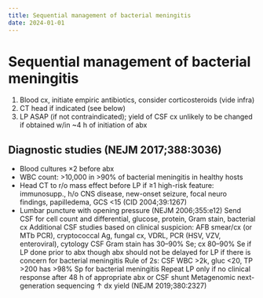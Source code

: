 ```yaml
---
title: Sequential management of bacterial meningitis
date: 2024-01-01
---
```

# Sequential management of bacterial meningitis

1. Blood cx, initiate empiric antibiotics, consider corticosteroids (vide infra)
2. CT head if indicated (see below)
3. LP ASAP (if not contraindicated); yield of CSF cx unlikely to be changed if obtained w/in ~4 h of initiation of abx
 
## Diagnostic studies (NEJM 2017;388:3036)
* Blood cultures ×2 before abx
* WBC count: >10,000 in >90% of bacterial meningitis in healthy hosts
* Head CT to r/o mass effect before LP if ≥1 high-risk feature: immunosupp., h/o CNS disease, new-onset seizure, focal neuro findings, papilledema, GCS <15 (CID 2004;39:1267)
* Lumbar puncture with opening pressure (NEJM 2006;355:e12)
Send CSF for cell count and differential, glucose, protein, Gram stain, bacterial cx
Additional CSF studies based on clinical suspicion: AFB smear/cx (or MTb PCR), cryptococcal Ag, fungal cx, VDRL, PCR (HSV, VZV, enteroviral), cytology
CSF Gram stain has 30–90% Se; cx 80–90% Se if LP done prior to abx though abx should not be delayed for LP if there is concern for bacterial meningitis
Rule of 2s: CSF WBC >2k, gluc <20, TP >200 has >98% Sp for bacterial meningitis
Repeat LP only if no clinical response after 48 h of appropriate abx or CSF shunt
Metagenomic next-generation sequencing ↑ dx yield (NEJM 2019;380:2327)

